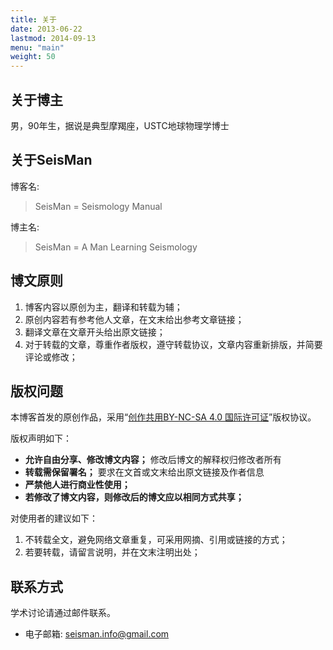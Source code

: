 ```yaml
---
title: 关于
date: 2013-06-22
lastmod: 2014-09-13
menu: "main"
weight: 50
---
```


## 关于博主

男，90年生，据说是典型摩羯座，USTC地球物理学博士

## 关于SeisMan

博客名:

> SeisMan = Seismology Manual

博主名:

> SeisMan = A Man Learning Seismology

## 博文原则

1. 博客内容以原创为主，翻译和转载为辅；
2. 原创内容若有参考他人文章，在文末给出参考文章链接；
3. 翻译文章在文章开头给出原文链接；
4. 对于转载的文章，尊重作者版权，遵守转载协议，文章内容重新排版，并简要评论或修改；

## 版权问题

本博客首发的原创作品，采用“[创作共用BY-NC-SA 4.0 国际许可证](http://creativecommons.org/licenses/by-nc-sa/4.0/deed.en)”版权协议。

版权声明如下：

- **允许自由分享、修改博文内容；** 修改后博文的解释权归修改者所有
- **转载需保留署名；** 要求在文首或文末给出原文链接及作者信息
- **严禁他人进行商业性使用；**
- **若修改了博文内容，则修改后的博文应以相同方式共享；**

对使用者的建议如下：

1. 不转载全文，避免网络文章重复，可采用网摘、引用或链接的方式；
2. 若要转载，请留言说明，并在文末注明出处；

## 联系方式

学术讨论请通过邮件联系。

- 电子邮箱: [seisman.info@gmail.com](mailto:seisman.info@gmail.com)
